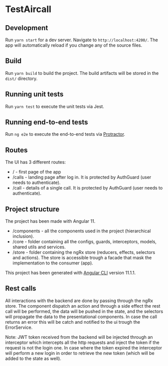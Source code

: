 # TestAircall

## Development

Run `yarn start` for a dev server. Navigate to `http://localhost:4200/`.
The app will automatically reload if you change any of the source files.

## Build

Run `yarn build` to build the project. The build artifacts will be stored in the `dist/` directory.

## Running unit tests

Run `yarn test` to execute the unit tests via Jest.

## Running end-to-end tests

Run `ng e2e` to execute the end-to-end tests via [Protractor](http://www.protractortest.org/).

## Routes
The UI has 3 different routes: 

- / - first page of the app
- /calls - landing page after log in. It is protected by AuthGuard (user needs to authenticate).
- /call - details of a single call. It is protected by AuthGuard (user needs to authenticate).

## Project structure

The project has been made with Angular 11.

- /components - all the components used in the project (hierarchical inclusion).
- /core - folder containing all the configs, guards, interceptors, models, shared utils and services.
- /store - folder containing the ngRx store (reducers, effects, selectors and actions). The store is accessible trough a facade that mask the implementation to the consumer (app).
  
This project has been generated with [Angular CLI](https://github.com/angular/angular-cli) version 11.1.1.

## Rest calls

All interactions with the backend are done by passing through the ngRx store. 
The component dispatch an action and through a side effect the rest call will be performed, the data will be pushed in the state, and the selectors will propagate the data to the presentational components.
In case the call returns an error this will be catch and notified to the ui trough the ErrorService.

Note: JWT token received from the backend will be injected through an interceptor which intercepts all the http requests and inject the token if the request is not the login one.
In case where the token expired the interceptor will perform a new login in order to retrieve the new token (which will be added to the state as well).
